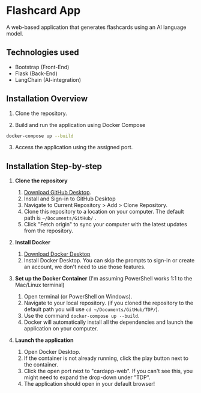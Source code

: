 # Flashcard App

A web-based application that generates flashcards using an AI language model.

## Technologies used

- Bootstrap (Front-End)
- Flask (Back-End)
- LangChain (AI-integration)

## Installation Overview

1. Clone the repository.

2. Build and run the application using Docker Compose

```sh
docker-compose up --build
```

3. Access the application using the assigned port.

## Installation Step-by-step

1. **Clone the repository**

    1. [Download GitHub Desktop](https://desktop.github.com/download/).
    2. Install and Sign-in to GitHub Desktop
    3. Navigate to Current Repository > Add > Clone Repository.
    4. Clone this repository to a location on your computer. The default path is `~/Documents/GitHub/` .
    5. Click "Fetch origin" to sync your computer with the latest updates from the repository.

2. **Install Docker**

    1. [Download Docker Desktop](https://www.docker.com/products/docker-desktop/)
    2. Install Docker Desktop. You can skip the prompts to sign-in or create an account, we don't need to use those features.

3. **Set up the Docker Container** (I'm assuming PowerShell works 1:1 to the Mac/Linux terminal)

    1. Open terminal (or PowerShell on Windows).
    2. Navigate to your local repository. (if you cloned the repository to the default path you will use `cd ~/Documents/GitHub/TDP/`).
    3. Use the command `docker-compose up --build`.
    4. Docker will automatically install all the dependencies and launch the application on your computer.

4. **Launch the application**

    1. Open Docker Desktop.
    2. If the container is not already running, click the play button next to the container.
    3. Click the open port next to "cardapp-web". If you can't see this, you might need to expand the drop-down under "TDP".
    4. The application should open in your default browser!